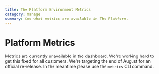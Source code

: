 ```yaml
---
title: The Platform Environment Metrics
category: manage
summary: See what metrics are available in The Platform.
---
```

# Platform Metrics
Metrics are currently unavailable in the dashboard. We're working hard to get this fixed for all customers. We're targeting the end of August for an official re-release. In the meantime please use the `metrics` CLI command.

<!-- # The Platform Environment Metrics
the Platform Dashboard includes comprehensive metrics for your environment's services.

## Viewing Metrics in the Platform Dashboard

Each service in the Platform Dashboard contains individual graphs of metrics.

Click on the "Details" button for a service to examine them.

![view](images/view_details.png)

### Duration and Refresh
By default, the Platform Dashboard shows the last hour of metrics for the selected service. You can change the display window by selecting a different option from the dropdown located immediately above the metric graphs.

![duration](images/metrics_duration.png)

You can also refresh the existing time intervals by clicking the "Refresh" button.

## Metrics Collected
Below are brief explanations of the metrics collected.

### CPU Usage
CPU Usage is tracked as a percentage of the amount of CPU the service has been allotted.

![cpu](images/metrics_cpu.png)

### Memory
Memory usage is tracked in terms of the number of megabytes of RAM used by the container. The memory limit of the container is clearly displayed by a red line across the top of the graph should your container approach that limit.

![memory](images/metrics_memory.png)

The minimum, maximum, and average memory use is also displayed.

### Network In/Out

Network usage is tracked by total packets and total bandwidth, for both inbound and outbound traffic.

![network](images/metrics_network.png) -->
